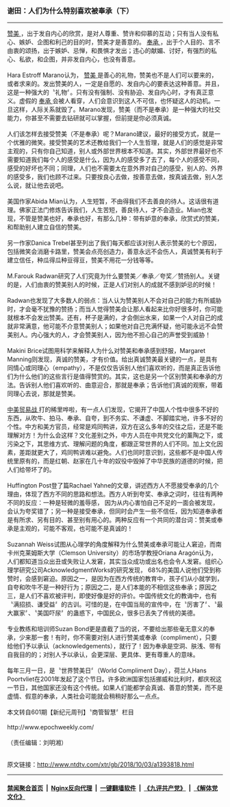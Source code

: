 ### 谢田：人们为什么特别喜欢被奉承（下）
------------------------

<div class="wysiwyg">
 <a href="http://www.ntdtv.com/xtr/gb/articlelistbytag_赞美.html" target="_blank">
  赞美
 </a>
 ，出于发自内心的欣赏，是对人尊重、赞许和仰慕的互动；只有当人没有私心、嫉妒、企图和利己的目的时，赞美才是善意的。
 <a href="http://www.ntdtv.com/xtr/gb/articlelistbytag_奉承.html" target="_blank">
  奉承
 </a>
 ，出于个人目的、言不由衷的颂扬，出于嫉妒、忌惮，和畏惧才发出；违心的献媚、讨好，有强烈的私心、私欲，和企图，并非发自内心，也没有善意。
 <br/>
 <br/>
 Hara Estroff Marano认为，
 <a href="http://www.ntdtv.com/xtr/gb/articlelistbytag_赞美.html" target="_blank">
  赞美
 </a>
 是善心的礼物，赞美也不是人们可以要来的，或者求来的。发出赞美的人，一定是自愿的、发自内心的要表达这种善意。并且，这是一种强大的〝礼物〞。只有没有强制、没有胁迫、发自内心时，才有真正意义。虚假的
 <a href="http://www.ntdtv.com/xtr/gb/articlelistbytag_奉承.html" target="_blank">
  奉承
 </a>
 会被人看穿，人们会意识到这人不可信，也怀疑这人的动机。一旦这样，人际关系就毁了。Marano发现，赞美（而不是奉承）是一种强大的社交能力，你甚至不需要去钻研就可以掌握，但前提是你必须真诚。
 <br/>
 <br/>
 人们该怎样去接受赞美（不是奉承）呢？Marano建议，最好的接受方式，就是一个优雅的微笑。接受赞美的艺术还教给我们一个人生哲理，就是人们的感觉是非常主观的，只有你自己知道，别人或外部世界根本不知道。其实，外部世界最好也不需要知道我们每个人的感受是什么，因为人的感受多了去了，每个人的感受不同，感受的好坏也不同；同理，人们也不需要太在意外界对自己的感受，别人的、外界的感受多，我们也顾不过来。只要按良心去做，按善意去做，按真诚去做，别人怎么说，就让他去说吧。
 <br/>
 <br/>
 美国作家Abida Mian认为，人生短暂，不由得我们不去善良的待人。这话很有道理。佛家正法门修炼告诉我们，人生苦短，善良待人，才不会造业。Mian也发现，不管是赞美也好，奉承也好，有那么几种：带有妒意的奉承，欣赏式的赞美，和帮助别人建立自信的赞美。
 <br/>
 <br/>
 另一作家Danica Trebel甚至列出了我们每天都应该对别人表示赞美的七个原因，包括微笑会消磨卡路里，赞美会点亮创造力，善意永远不会伤人，真诚赞美有利于建立信任，种瓜得瓜种豆得豆，赞美不用花一分钱等等。
 <br/>
 <br/>
 M.Farouk Radwan研究了人们究竟为什么要赞美／奉承／夸奖／赞扬别人。关键的是，人们由衷的赞美别人的时候，正是人们对别人的成就不感到妒忌的时候！
 <br/>
 <br/>
 Radwan也发现了大多数人的弱点：当人认为赞美别人不会对自己的能力有所威胁时，才会毫不犹豫的赞扬；而当人觉得赞美会让那人看起来比你好很多时，你可能就根本不会发出赞美。还有，杯子是满的，才会倒出水来，如果一个人对自己的成就非常满意，他可能不介意赞美别人；如果他对自己充满怀疑，他可能永远不会赞美别人。内心强大的人，才会赞美别人，因为他不担心自己的声誉受到威胁！
 <br/>
 <br/>
 Makini Brice试图用科学来解释人为什么对赞美和奉承感到舒服，Margaret Manning则发现，真诚的赞美，才有价值。给出真诚赞美最关键的一点，是具有同情心或同理心（empathy），不是仅仅告诉别人他们喜欢听的，而是真正告诉他们为什么他们的这些言行是值得赞赏的。其实，这也是另一个区别赞美和奉承的方法。告诉别人他们喜欢听的、曲意迎合，那就是奉承；告诉他们真诚的观察，带着同理心去说，那就是赞美。
 <br/>
 <br/>
 <a href="http://www.ntdtv.com/xtr/gb/articlelistbytag_中美贸易战.html" target="_blank">
  中美贸易战
 </a>
 打的稀里哗啦，有一点人们发现，它揭开了中国人个性中很多不好的东西，从吹牛、拍马、奉承、自夸，到不务实、不谦虚、不脚踏实地，许多不好的个性。中方和美方官员，经常是鸡同鸭讲，双方在这么多年的交往之后，还是不能理解对方！为什么会这样？文化差别之外，中方人员在中共党文化的薰陶之下，或污染之下，其思维方式、理解问题的角度，都跟正常世界的人们不同。加上文化因素，差距就更大了，鸡同鸭讲难以避免。人们也同时意识到，这些都不是中国人传统里原有的，而是红朝、赵家在几十年的奴役中毁掉了中华民族的道德的时候，把人们给带坏了的。
 <br/>
 <br/>
 Huffington Post登了篇Rachael Yahne的文章，讲述西方人不愿接受奉承的几个理由，体现了西方不同的思路和想法。西方人听到夸奖、奉承之词时，往往有两种不同的反应：一种是轻微的羞辱感， 因为从内心害怕自己不足的一面会被发现，会认为夸奖错了；另一种是接受奉承，但同时会产生一些不信任，因为知道奉承者是有所求、另有目的、甚至别有用心的。两种反应有一个共同的潜台词：赞美或奉承是主观的，可能不客观，也可能不是真诚的！
 <br/>
 <br/>
 Suzannah Weiss试图从心理学的角度解释为什么赞美或奉承可能让人窘迫，而南卡州克莱姆斯大学（Clemson University）的市场学教授Oriana Aragón认为，人们都知道当众出丑或失败让人发窘，其实当众成功或出名也会令人发窘。组织心理学研究公司AcknowledgmentWorks的研究发现， 68%的美国人说他们受到称赞时，会感到窘迫。原因之一，是因为在西方传统的教育中，孩子们从小就学到，自夸和吹牛不是一种好行为；原因之二，是人们本能的不相信这些奉承；原因之三，是人们不喜欢被评判，即使好像是好的评价。中国传统文化的教诲中，也有〝满招损、谦受益〞的古训。可惜的是，在中国当局的宣传中，在〝厉害了〞、〝最大赢家〞、〝美国吓尿〞的蛊惑下，中国民众，很多已丢失了传统的美德。
 <br/>
 <br/>
 专业教练和培训师Suzan Bond更是直截了当的说，不要给出那些毫无意义的奉承，少来那一套！有时，你不需要对别人进行赞美或奉承（compliment），只要给他们予以承认（acknowledgements），就行了！因为奉承是空洞、肤浅、带有自我目的的；对别人予以承认，会更深层、更具体、更有尊重人的意味。
 <br/>
 <br/>
 每年三月一日，是〝世界赞美日〞（World Compliment Day），荷兰人Hans Poortvliet在2001年发起了这个节日。许多欧洲国家包括挪威和比利时，都庆祝这一节日，其他国家还没有这个传统。如果人们能都学会真诚、善意的赞美，而不是虚情、假意的奉承，人类社会可能就会稍稍好那么一点点。
 <br/>
 <br/>
 本文转自601期【新纪元周刊】〝商管智慧〞栏目
 <br/>
 <br/>
 http://www.epochweekly.com/
 <br/>
 <br/>
 （责任编辑：刘明湘）
</div>

<br/>原文链接：http://www.ntdtv.com/xtr/gb/2018/10/03/a1393818.html


------------------------
#### [禁闻聚合首页](https://github.com/gfw-breaker/banned-news/blob/master/README.md) &nbsp;|&nbsp; [Nginx反向代理](https://github.com/gfw-breaker/open-proxy/blob/master/README.md) &nbsp;|&nbsp; [一键翻墙软件](https://github.com/gfw-breaker/nogfw/blob/master/README.md) &nbsp;|&nbsp; [《九评共产党》](https://github.com/gfw-breaker/9ping.md/blob/master/README.md#九评之一评共产党是什么) &nbsp;|&nbsp; [《解体党文化》](https://github.com/gfw-breaker/jtdwh.md/blob/master/README.md#绪论)